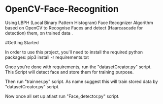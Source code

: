 # OpenCV-Face-Recognition
Using LBPH (Local Binary Pattern Histogram) Face Recognizer Algorithm based on OpenCV to Recognise Faces and detect (Haarcascade for detection) them, on trained data .

#Getting Started

In order to use this project, you'll need to install the required python packages: pip3 install -r requirements.txt

Once you're done with requirements, run the "datasetCreator.py" script. This Script will detect face and store them for training purpose.

Then run "trainner.py" script. As name suggest this will train stored data by "datasetCreator.py" script.

Now once all set up atlast run "Face_detector.py" script.
